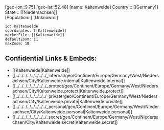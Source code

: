 ﻿---
location: [52.48,9.75] 
mapzoom: [7,12] 
mapmarker: city 
type: City
tags:
- geo/City


SpocWebEntityId: 31275
isDeleted: false
confidential: public

---
[geo-lon::9.75] 
[geo-lat::52.48] 
[name::Kaltenweide] 
Country :: [[Germany]]  
State :: [[Niedersachsen]]  
[Population::] 
[Unknown::] 


```leaflet
id: Kaltenweide
coordinates: [[Kaltenweide]] 
markerFile: [[Kaltenweide]] 
defaultZoom: 11 
maxZoom: 18
```


## Confidential Links & Embeds: 
- [[Kaltenweide|Kaltenweide]]  
- [[../../../../../../../../_internal/geo/Continent/Europe/Germany/West/Niedersachsen/City/Kaltenweide.internal|Kaltenweide.internal]] 
- [[../../../../../../../../_protect/geo/Continent/Europe/Germany/West/Niedersachsen/City/Kaltenweide.protect|Kaltenweide.protect]] 
- [[../../../../../../../../_private/geo/Continent/Europe/Germany/West/Niedersachsen/City/Kaltenweide.private|Kaltenweide.private]] 
- [[../../../../../../../../_personal/geo/Continent/Europe/Germany/West/Niedersachsen/City/Kaltenweide.personal|Kaltenweide.personal]] 
- [[../../../../../../../../_secret/geo/Continent/Europe/Germany/West/Niedersachsen/City/Kaltenweide.secret|Kaltenweide.secret]] 
